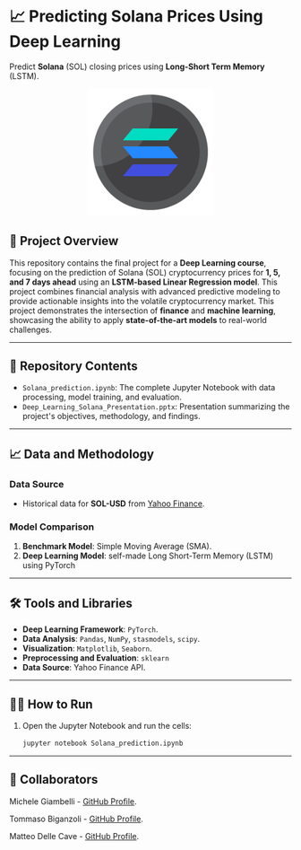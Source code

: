 # 📈 Predicting Solana Prices Using Deep Learning

Predict **Solana** (SOL) closing prices using **Long-Short Term Memory** (LSTM).

<p align="center">
  <img src="solana.png" alt="Image 1" width="45%">
</p>


## 🚀 Project Overview
This repository contains the final project for a **Deep Learning course**, focusing on the prediction of Solana (SOL) cryptocurrency prices for **1, 5, and 7 days ahead** using an **LSTM-based Linear Regression model**. This project combines financial analysis with advanced predictive modeling to provide actionable insights into the volatile cryptocurrency market.
This project demonstrates the intersection of **finance** and **machine learning**, showcasing the ability to apply **state-of-the-art models** to real-world challenges.
 
---

## 📂 Repository Contents
- `Solana_prediction.ipynb`: The complete Jupyter Notebook with data processing, model training, and evaluation.
- `Deep_Learning_Solana_Presentation.pptx`: Presentation summarizing the project's objectives, methodology, and findings.

---

## 📈 Data and Methodology
### Data Source
- Historical data for **SOL-USD** from [Yahoo Finance](https://finance.yahoo.com/quote/SOL-USD/history/).

### Model Comparison
1. **Benchmark Model**: Simple Moving Average (SMA).
2. **Deep Learning Model**: self-made Long Short-Term Memory (LSTM) using PyTorch

---

## 🛠️ Tools and Libraries
- **Deep Learning Framework**: `PyTorch`.
- **Data Analysis**: `Pandas`, `NumPy`, `stasmodels`, `scipy`.
- **Visualization**: `Matplotlib`, `Seaborn`.
- **Preprocessing and Evaluation**: `sklearn`
- **Data Source**: Yahoo Finance API.

---

## 👨‍💻 How to Run
1. Open the Jupyter Notebook and run the cells:  
   ```bash
   jupyter notebook Solana_prediction.ipynb
   ```

---

## 🤝 Collaborators

Michele Giambelli - [GitHub Profile](https://github.com/MicheleGiambelli).

Tommaso Biganzoli - [GitHub Profile](https://github.com/biguz-commits).

Matteo Delle Cave - [GitHub Profile](https://github.com/matdcp).


